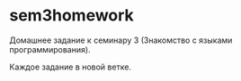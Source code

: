 # sem3homework
Домашнее задание к семинару 3 (Знакомство с языками программирования).

Каждое задание в новой ветке.
